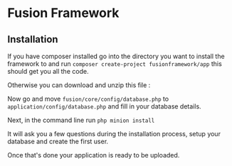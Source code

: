 # Fusion Framework

<description>

## Installation

If you have composer installed go into the directory you want to install the framework to and run ```composer create-project fusionframework/app``` this should get you all the code.

Otherwise you can download and unzip this file : <link>

Now go and move ```fusion/core/config/database.php``` to ```application/config/database.php``` and fill in your database details.

Next, in the command line run ```php minion install```

It will ask you a few questions during the installation process, setup your database and create the first user.

Once that's done your application is ready to be uploaded.
